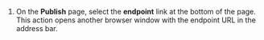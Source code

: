 1. On the **Publish** page, select the **endpoint** link at the bottom of the page. This action opens another browser window with the endpoint URL in the address bar. 